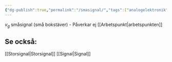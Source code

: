 ```yaml
---
{"dg-publish":true,"permalink":"/smasignal/","tags":["analogelektronik"]}
---
```


$v_g$ småsignal (små bokstäver)
	-  Påverkar ej [[Arbetspunkt\|arbetspunkten]]

## Se också:
[[Storsignal\|Storsignal]]
[[Signal\|Signal]]